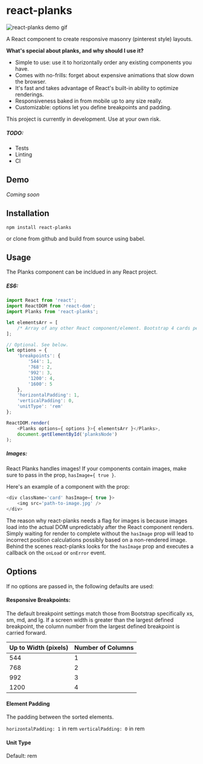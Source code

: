 # react-planks

![react-planks demo gif](https://github.com/dnieh/react-planks/blob/master/demo/planks-demo2.gif)


A React component to create responsive masonry (pinterest style) layouts. 

**What's special about planks, and why should I use it?**
* Simple to use: use it to horizontally order any existing components you have.
* Comes with no-frills: forget about expensive animations that slow down the browser.
* It's fast and takes advantage of React's built-in ability to optimize renderings.
* Responsiveness baked in from mobile up to any size really.
* Customizable: options let you define breakpoints and padding.

This project is currently in development. Use at your own risk.

##### TODO:
* Tests
* Linting
* CI

## Demo
*Coming soon*

## Installation
```
npm install react-planks
```

or clone from github and build from source using babel.

## Usage
The Planks component can be incldued in any React project. 

##### ES6:
```javascript
import React from 'react';
import ReactDOM from 'react-dom';
import Planks from 'react-planks';

let elementsArr = [
    /* Array of any other React component/element. Bootstrap 4 cards perhaps? */
];

// Optional. See below.
let options = {
    'breakpoints': {
        '544': 1,
        '768': 2,
        '992': 3,
        '1200': 4,
        '1600': 5
    },
    'horizontalPadding': 1,
    'verticalPadding': 0,
    'unitType': 'rem'
};

ReactDOM.render(
    <Planks options={ options }>{ elementsArr }</Planks>,
    document.getElementById('planksNode')
);
```

##### Images:
React Planks handles images! If your components contain images, make sure to pass in the prop, `hasImage={ true }`.

Here's an example of a component with the prop:
```javascript
<div className='card' hasImage={ true }>
    <img src='path-to-image.jpg' />
</div>
```

The reason why react-planks needs a flag for images is because images load into the actual DOM unpredictably after the
React component renders. Simply waiting for render to complete without the `hasImage` prop will lead to incorrect
position calculations possibly based on a non-rendered image. Behind the scenes react-planks looks for the `hasImage`
prop and executes a callback on the `onLoad` or `onError` event.

## Options
If no options are passed in, the following defaults are used:

#### Responsive Breakpoints:
The default breakpoint settings match those from Bootstrap specifically xs, sm, md, and lg. If a screen width is
greater than the largest defined breakpoint, the column number from the largest defined breakpoint is carried forward.

Up to Width (pixels) | Number of Columns
--- | ---
544 | 1
768 | 2
992 | 3
1200 | 4

#### Element Padding
The padding between the sorted elements.

`horizontalPadding: 1` in rem
`verticalPadding: 0` in rem

#### Unit Type
Default: rem
